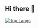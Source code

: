 ## Hi there 👋
[![Top Langs](https://github-readme-stats.vercel.app/api/top-langs/?username=ujwwal&langs_count=8)](https://github.com/ujwwal/github-readme-stats)
<!--
**ujwwal/ujwwal** is a ✨ _special_ ✨ repository because its `README.md` (this file) appears on your GitHub profile.

Here are some ideas to get you started:

- 🔭 I’m currently working on ...
- 🌱 I’m currently learning ...
- 👯 I’m looking to collaborate on ...
- 🤔 I’m looking for help with ...
- 💬 Ask me about ...
- 📫 How to reach me: ...
- 😄 Pronouns: ...
- ⚡ Fun fact: ...
-->
